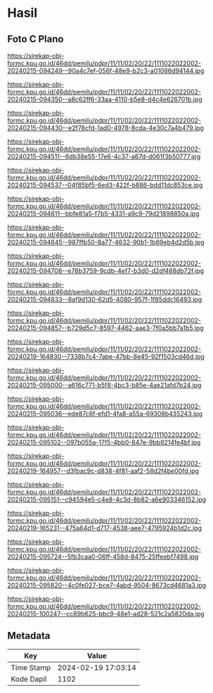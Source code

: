 # Hasil

## Foto C Plano

https://sirekap-obj-formc.kpu.go.id/46dd/pemilu/pdpr/11/11/02/20/22/1111022022002-20240215-094249--90a4c7ef-056f-48e9-b2c3-a01086d94144.jpg

https://sirekap-obj-formc.kpu.go.id/46dd/pemilu/pdpr/11/11/02/20/22/1111022022002-20240215-094350--a8c62ff6-33aa-4110-b5e8-d4c4e626701b.jpg

https://sirekap-obj-formc.kpu.go.id/46dd/pemilu/pdpr/11/11/02/20/22/1111022022002-20240215-094430--e2f78cfd-1ad0-4978-8cda-4e30c7a4b479.jpg

https://sirekap-obj-formc.kpu.go.id/46dd/pemilu/pdpr/11/11/02/20/22/1111022022002-20240215-094511--6db38e55-17e6-4c37-a67d-d061f3b50777.jpg

https://sirekap-obj-formc.kpu.go.id/46dd/pemilu/pdpr/11/11/02/20/22/1111022022002-20240215-094537--04f85bf5-6ed3-422f-b886-bdd11dc853ce.jpg

https://sirekap-obj-formc.kpu.go.id/46dd/pemilu/pdpr/11/11/02/20/22/1111022022002-20240215-094611--bbfe81a5-f7b5-4331-a9c9-79d21898850a.jpg

https://sirekap-obj-formc.kpu.go.id/46dd/pemilu/pdpr/11/11/02/20/22/1111022022002-20240215-094645--987ffb50-8a77-4632-90b1-1b69eb4d2d5b.jpg

https://sirekap-obj-formc.kpu.go.id/46dd/pemilu/pdpr/11/11/02/20/22/1111022022002-20240215-094708--e78b3759-9cdb-4ef7-b3d0-d2df488db72f.jpg

https://sirekap-obj-formc.kpu.go.id/46dd/pemilu/pdpr/11/11/02/20/22/1111022022002-20240215-094833--8af9d130-62d5-4080-957f-1f85ddc16493.jpg

https://sirekap-obj-formc.kpu.go.id/46dd/pemilu/pdpr/11/11/02/20/22/1111022022002-20240215-094857--b729d5c7-8597-4462-aae3-7f0a5bb7a1b5.jpg

https://sirekap-obj-formc.kpu.go.id/46dd/pemilu/pdpr/11/11/02/20/22/1111022022002-20240219-164830--7338b7c4-7abe-47bb-8e45-92f1503cd46d.jpg

https://sirekap-obj-formc.kpu.go.id/46dd/pemilu/pdpr/11/11/02/20/22/1111022022002-20240215-095000--a616c771-b5f8-4bc3-b85e-4ae21afd7b24.jpg

https://sirekap-obj-formc.kpu.go.id/46dd/pemilu/pdpr/11/11/02/20/22/1111022022002-20240215-095036--ede87c6f-efd1-4fa8-a55a-69308b435243.jpg

https://sirekap-obj-formc.kpu.go.id/46dd/pemilu/pdpr/11/11/02/20/22/1111022022002-20240215-095102--097b055a-17f5-4bb0-847e-9bb9214fe4bf.jpg

https://sirekap-obj-formc.kpu.go.id/46dd/pemilu/pdpr/11/11/02/20/22/1111022022002-20240219-164957--d3fbac9c-d838-4f81-aaf2-58d2f4be00fd.jpg

https://sirekap-obj-formc.kpu.go.id/46dd/pemilu/pdpr/11/11/02/20/22/1111022022002-20240215-095151--c94594e5-c4e8-4c3d-8b82-a6e903346152.jpg

https://sirekap-obj-formc.kpu.go.id/46dd/pemilu/pdpr/11/11/02/20/22/1111022022002-20240219-165231--475a64d1-d717-4538-aee7-4795924b1d2c.jpg

https://sirekap-obj-formc.kpu.go.id/46dd/pemilu/pdpr/11/11/02/20/22/1111022022002-20240215-095724--5fb3caa0-06ff-458d-8475-25ffeebf7498.jpg

https://sirekap-obj-formc.kpu.go.id/46dd/pemilu/pdpr/11/11/02/20/22/1111022022002-20240215-095820--4c0fe027-bce7-4abd-9504-8673cd4681a3.jpg

https://sirekap-obj-formc.kpu.go.id/46dd/pemilu/pdpr/11/11/02/20/22/1111022022002-20240215-100247--cc89b625-bbc9-48e1-ad28-521c2a5820da.jpg


## Metadata

| Key        | Value               |
| ---------- | ------------------- |
| Time Stamp | 2024-02-19 17:03:14 |
| Kode Dapil | 1102                |



